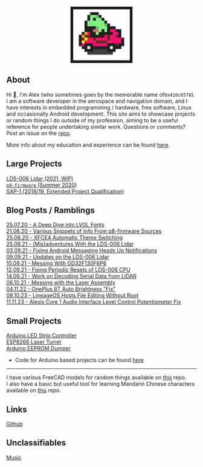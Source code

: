 <p align="center">
  <img width="150" src="Images/frogcar.gif" style="border:7px solid">
</p>

## About
Hi 👋, I'm Alex (who sometimes goes by the memorable name of`0x416c6578`). I am a software developer in the aerospace and navigation domain, and I have interests in embedded programming / hardware, free software, Linux and occasionally Android development. This site aims to showcase projects or random things I do outside of my profession, aiming to be a useful reference for people undertaking similar work. Questions or comments? Post an issue on the [repo](https://github.com/0x416c6578/0x416c6578.github.io).

More info about my education and experience can be found [here](other/about.md).

## Large Projects
[LDS-006 Lidar (2021, WIP)](lds-006/overview.md)  
[`p8-firmware` (Summer 2020)](p8-firmware/p8-firmware.md)  
[SAP-1 (2018/19, Extended Project Qualification)](sap-1/overview.md)  

## Blog Posts / Ramblings
[25.07.20 - A Deep Dive into LVGL Fonts](posts/001-LVGL-fonts.md)  
[21.08.20 - Various Snippets of Info From p8-firmware Sources](posts/002-P8-firmware-info.md)  
[25.08.20 - XFCE4 Automatic Theme Switching](posts/003-Auto-Dark-Mode-XFCE.md)  
[25.08.21 - (Mis)adventures With the LDS-006 Lidar](posts/005-LDS-006-Hacking.md)  
[03.09.21 - Fixing Android Messaging Heads Up Notifications](posts/006-Android-Notifications.md)  
[09.09.21 - Updates on the LDS-006 Lidar](posts/007-LDS-006-Is-Smelly.md)  
[10.09.21 - Messing With GD32F130F6P6](posts/008-GD32F130-Stuff.md)  
[12.09.21 - Fixing Periodic Resets of LDS-006 CPU](posts/009-GD32-Reset-Fix.md)  
[14.09.21 - Work on Decoding Serial Data from LIDAR](posts/010-Decoding-Serial-Data.md)  
[06.10.21 - Messing with the Laser Assembly](posts/011-Attempts-Serial-Stuff.md)  
[04.11.22 - OnePlus 8T Auto Brightness "Fix"](posts/012-oneplus-auto-brightness.md)  
[08.10.23 - LineageOS Hosts File Editing Without Root](posts/013-Lineageos-Hosts.md)  
[11.11.23 - Alesis Core 1 Audio Interface Level Control Potentiometer Fix](posts/014-Audio-Interface-Fix.md)  


## Small Projects
[Arduino LED Strip Controller](random-projects/led-strip-controller.md)  
[ESP8266 Laser Turret](random-projects/laser-turret.md)  
[Arduino EEPROM Dumper](random-projects/eeprom-dumper.md)  
- Code for Arduino based projects can be found [here](https://github.com/0x416c6578/arduino-projects)  

___

I have various FreeCAD models for random things available on [this](https://github.com/0x416c6578/cad-projects) repo.  
I also have a basic but useful tool for learning Mandarin Chinese characters available on [this](https://github.com/0x416c6578/mandarin-stuff) repo.


## Links
[Github](https://github.com/0x416c6578)  


## Unclassifiables
[Music](other/other.md)  
